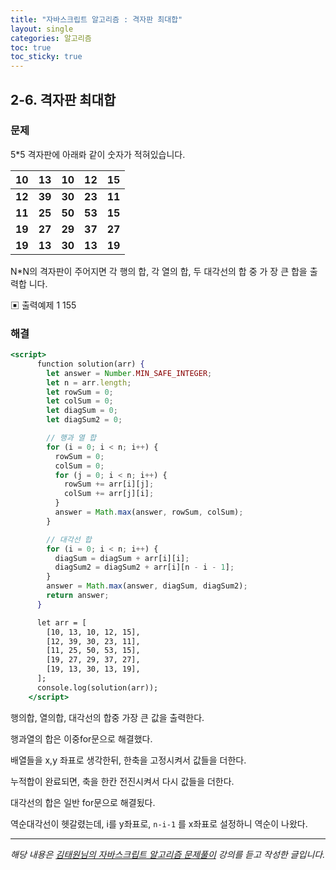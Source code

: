 ```yaml
---
title: "자바스크립트 알고리즘 : 격자판 최대합"
layout: single
categories: 알고리즘
toc: true
toc_sticky: true
---
```


## 2-6. 격자판 최대합

### 문제

5\*5 격자판에 아래롸 같이 숫자가 적혀있습니다.

|   10   |   13   |   10   |   12   |   15   |
| :----: | :----: | :----: | :----: | :----: |
| **12** | **39** | **30** | **23** | **11** |
| **11** | **25** | **50** | **53** | **15** |
| **19** | **27** | **29** | **37** | **27** |
| **19** | **13** | **30** | **13** | **19** |

N\*N의 격자판이 주어지면 각 행의 합, 각 열의 합, 두 대각선의 합 중 가 장 큰 합을 출력합
니다.

▣ 출력예제 1
155

### 해결

```jsx
<script>
      function solution(arr) {
        let answer = Number.MIN_SAFE_INTEGER;
        let n = arr.length;
        let rowSum = 0;
        let colSum = 0;
        let diagSum = 0;
        let diagSum2 = 0;

        // 행과 열 합
        for (i = 0; i < n; i++) {
          rowSum = 0;
          colSum = 0;
          for (j = 0; i < n; i++) {
            rowSum += arr[i][j];
            colSum += arr[j][i];
          }
          answer = Math.max(answer, rowSum, colSum);
        }

        // 대각선 합
        for (i = 0; i < n; i++) {
          diagSum = diagSum + arr[i][i];
          diagSum2 = diagSum2 + arr[i][n - i - 1];
        }
        answer = Math.max(answer, diagSum, diagSum2);
        return answer;
      }

      let arr = [
        [10, 13, 10, 12, 15],
        [12, 39, 30, 23, 11],
        [11, 25, 50, 53, 15],
        [19, 27, 29, 37, 27],
        [19, 13, 30, 13, 19],
      ];
      console.log(solution(arr));
    </script>
```

행의합, 열의합, 대각선의 합중 가장 큰 값을 출력한다.

행과열의 합은 이중for문으로 해결했다.

배열들을 x,y 좌표로 생각한뒤, 한축을 고정시켜서 값들을 더한다.

누적합이 완료되면, 축을 한칸 전진시켜서 다시 값들을 더한다.

대각선의 합은 일반 for문으로 해결됬다.

역순대각선이 헷갈렸는데, i를 y좌표로, `n-i-1` 를 x좌표로 설정하니 역순이 나왔다.

---

_해당 내용은 [김태원님의 자바스크립트 알고리즘 문제풀이](https://www.inflearn.com/course/%EC%9E%90%EB%B0%94%EC%8A%A4%ED%81%AC%EB%A6%BD%ED%8A%B8-%EC%95%8C%EA%B3%A0%EB%A6%AC%EC%A6%98-%EB%AC%B8%EC%A0%9C%ED%92%80%EC%9D%B4/dashboard) 강의를 듣고 작성한 글입니다._
